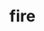 ---
layout: playlist
title: fire
section: College
embed: '<iframe style="width: 19vw; float: right;" src="https://open.spotify.com/embed/playlist/2fFfZ34Qvc3THLCuvjvQYP" width="300" height="380" frameborder="0" allowtransparency="true" allow="encrypted-media"></iframe>'
story: freshman spring
order: 3
---